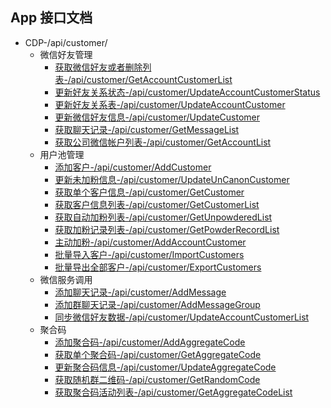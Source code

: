 ## App 接口文档
* CDP-/api/customer/
    * 微信好友管理
        * [获取微信好友或者删除列表-/api/customer/GetAccountCustomerList](GetAccountCustomerList.md) 
        * [更新好友关系状态-/api/customer/UpdateAccountCustomerStatus](UpdateAccountCustomerStatus.md) 
        * [更新好友关系表-/api/customer/UpdateAccountCustomer](UpdateAccountCustomer.md) 
        * [更新微信好友信息-/api/customer/UpdateCustomer](UpdateCustomer.md) 
        * [获取聊天记录-/api/customer/GetMessageList](GetMessageList.md) 
        * [获取公司微信帐户列表-/api/customer/GetAccountList](GetAccountList.md) 
    * 用户池管理
        * [添加客户-/api/customer/AddCustomer](AddCustomer.md) 
        * [更新未加粉信息-/api/customer/UpdateUnCanonCustomer](UpdateUnCanonCustomer.md) 
        * [获取单个客户信息-/api/customer/GetCustomer](GetCustomer.md) 
        * [获取客户信息列表-/api/customer/GetCustomerList](GetCustomerList.md)
        * [获取自动加粉列表-/api/customer/GetUnpowderedList](GetUnpowderedList.md)
        * [获取加粉记录列表-/api/customer/GetPowderRecordList](GetPowderRecordList.md)
        * [主动加粉-/api/customer/AddAccountCustomer](AddAccountCustomer.md)
        * [批量导入客户-/api/customer/ImportCustomers](ImportCustomer.md)
        * [批量导出全部客户-/api/customer/ExportCustomers](ExportCustomers.md)
    * 微信服务调用
        * [添加聊天记录-/api/customer/AddMessage](AddMessage.md)
        * [添加群聊天记录-/api/customer/AddMessageGroup](AddMessageGroup.md)
        * [同步微信好友数据-/api/customer/UpdateAccountCustomerList](UpdateAccountCustomerList.md)
    * 聚合码
        * [添加聚合码-/api/customer/AddAggregateCode](AddAggregateCode.md)
        * [获取单个聚合码-/api/customer/GetAggregateCode](GetAggregateCode.md)
        * [更新聚合码信息-/api/customer/UpdateAggregateCode](UpdateAggregateCode.md)
        * [获取随机群二维码-/api/customer/GetRandomCode](GetRandomCode.md)
        * [获取聚合码活动列表-/api/customer/GetAggregateCodeList](GetAggregateCodeList.md)
        

